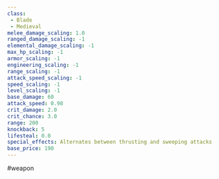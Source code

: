 ```yaml
---
class: 
 - Blade
 - Medieval
melee_damage_scaling: 1.0
ranged_damage_scaling: -1
elemental_damage_scaling: -1
max_hp_scaling: -1
armor_scaling: -1
engineering_scaling: -1
range_scaling: -1
attack_speed_scaling: -1
speed_scaling: -1
level_scaling: -1
base_damage: 60
attack_speed: 0.98
crit_damage: 2.0
crit_chance: 3.0
range: 200
knockback: 5
lifesteal: 0.0
special_effects: Alternates between thrusting and sweeping attacks
base_price: 190
---
```

#weapon